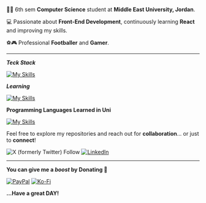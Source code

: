 👨‍🎓 6th sem **Computer Science** student at **Middle East University, Jordan**.

💻 Passionate about **Front-End Development**, continuously learning **React** and improving my skills.

⚽🎮 Professional **Footballer** and **Gamer**.

---

***Teck Stack***

[![My Skills](https://skillicons.dev/icons?i=html,css,js,react,bootstrap,git,github,vercel,netlify)](https://skillicons.dev)

***Learning***

[![My Skills](https://skillicons.dev/icons?i=tailwind,ts,next)](https://skillicons.dev)

**Programming Languages Learned in Uni**

[![My Skills](https://skillicons.dev/icons?i=cpp,java,cs,js,python)](https://skillicons.dev)

Feel free to explore my repositories and reach out for **collaboration**... or just to **connect**! 

![X (formerly Twitter) Follow](https://img.shields.io/twitter/follow/mohadev01)
[![LinkedIn](https://custom-icon-badges.demolab.com/badge/LinkedIn-0A66C2?logo=linkedin-white&logoColor=fff)](https://www.linkedin.com/in/mohadev)

---

**You can give me a ***boost*** by Donating 🤞**

[![PayPal](https://img.shields.io/badge/PayPal-00457C?style=for-the-badge&logo=paypal&logoColor=white)](https://paypal.me/mohayounis) [![Ko-Fi](https://img.shields.io/badge/Ko--fi-F16061?style=for-the-badge&logo=ko-fi&logoColor=white)](https://ko-fi.com/mohadev01) 


**...Have a great DAY!**
